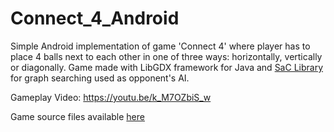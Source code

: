 # Connect_4_Android

Simple Android implementation of game 'Connect 4' where player has to place 4 balls next to each other in one of three ways: horizontally, vertically or diagonally. Game made with LibGDX framework for Java and  [SaC Library](https://pklesk.github.io/sac/) for graph searching used as opponent's AI.

Gameplay Video:
https://youtu.be/k_M7OZbiS_w

Game source files available [here](https://github.com/kubabec/Connect_4_Android/tree/master/core/src/com/mygdx/game)  
